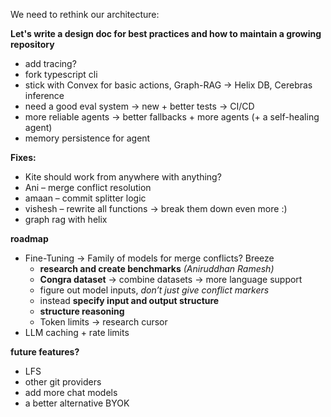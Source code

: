 We need to rethink our architecture:

**Let's write a design doc for best practices and how to maintain a growing repository**

- add tracing?
- fork typescript cli
- stick with Convex for basic actions, Graph-RAG → Helix DB, Cerebras inference
- need a good eval system → new + better tests → CI/CD
- more reliable agents → better fallbacks + more agents (+ a self-healing agent)
- memory persistence for agent

**Fixes:**
- Kite should work from anywhere with anything?
- Ani – merge conflict resolution
- amaan – commit splitter logic
- vishesh – rewrite all functions → break them down even more :)
- graph rag with helix

**roadmap**
- Fine-Tuning → Family of models for merge conflicts? Breeze
    - **research and create benchmarks** *(Aniruddhan Ramesh)*
    - **Congra dataset** → combine datasets → more language support
    - figure out model inputs, *don’t just give conflict markers*
    - instead **specify input and output structure**
    - **structure reasoning**
    - Token limits → research cursor
- LLM caching + rate limits

**future features?**
- LFS
- other git providers
- add more chat models
- a better alternative BYOK